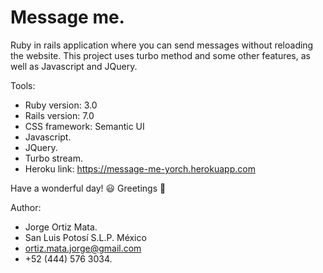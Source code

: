 # Message me.

Ruby in rails application where you can send messages without reloading
the website. 
This project uses turbo method and some other features, as well as Javascript
and JQuery.

Tools:

* Ruby version: 3.0
* Rails version: 7.0
* CSS framework: Semantic UI
* Javascript.
* JQuery.
* Turbo stream.
* Heroku link: https://message-me-yorch.herokuapp.com

Have a wonderful day! :smiley:
Greetings :love_you_gesture:

Author:

* Jorge Ortiz Mata.
* San Luis Potosí S.L.P. México
* ortiz.mata.jorge@gmail.com
* +52 (444) 576 3034.
